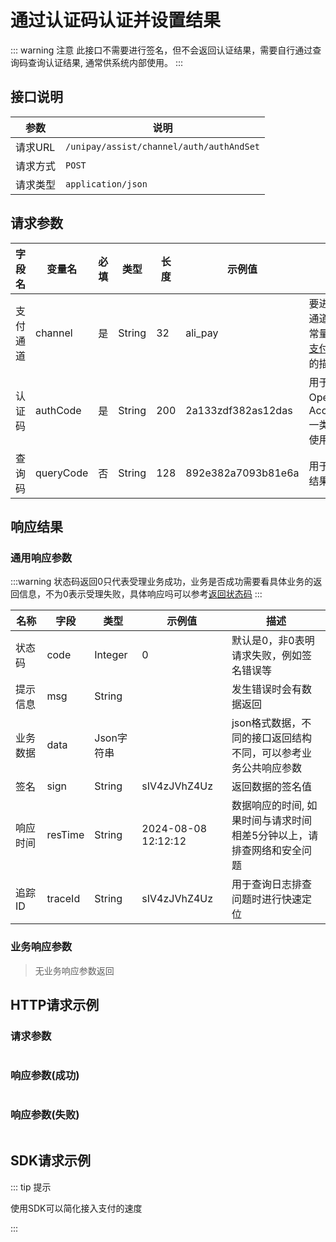 # 通过认证码认证并设置结果

::: warning 注意
此接口不需要进行签名，但不会返回认证结果，需要自行通过查询码查询认证结果, 通常供系统内部使用。
:::

## 接口说明

| 参数    | 说明                                       |
|-------|------------------------------------------|
| 请求URL | `/unipay/assist/channel/auth/authAndSet` |
| 请求方式  | `POST`                                   |
| 请求类型  | `application/json`                       |

## 请求参数

| 字段名<img width=70/> | 变量名       | 必填 | 类型     | 长度  | 示例值                | 描述<img width=200/>                                            |
|--------------------|-----------|----|--------|-----|--------------------|---------------------------------------------------------------|
| 支付通道               | channel   | 是  | String | 32  | ali_pay            | 要进行认证的通道编码，见常量和状态表[支付通道](/single/guides/other/常量和状态表.md)相关的描述 |
| 认证码                | authCode  | 是  | String | 200 | 2a133zdf382as12das | 用于换取OpenId、 AccessToken一类的标识所使用认证码                            |
| 查询码                | queryCode | 否  | String | 128 | 892e382a7093b81e6a | 用于查询认证结果的编码                                                   |

## 响应结果

### 通用响应参数
:::warning
状态码返回0只代表受理业务成功，业务是否成功需要看具体业务的返回信息，不为0表示受理失败，具体响应吗可以参考[返回状态码](../overview/返回状态码.md)
:::

| 名称<img width=70/> | 字段      | 类型      | 示例值                 | 描述                                   |
|-------------------|---------|---------|---------------------|--------------------------------------|
| 状态码               | code    | Integer | 0                   | 默认是0，非0表明请求失败，例如签名错误等                |
| 提示信息              | msg     | String  |                     | 发生错误时会有数据返回                          |
| 业务数据              | data    | Json字符串 |                     | json格式数据，不同的接口返回结构不同，可以参考业务公共响应参数    |
| 签名                | sign    | String  | sIV4zJVhZ4Uz        | 返回数据的签名值                             |
| 响应时间              | resTime | String  | 2024-08-08 12:12:12 | 数据响应的时间, 如果时间与请求时间相差5分钟以上，请排查网络和安全问题 |
| 追踪ID              | traceId | String  | sIV4zJVhZ4Uz        | 用于查询日志排查问题时进行快速定位                    |

### 业务响应参数
> 无业务响应参数返回

## HTTP请求示例
### 请求参数
```json
```

### 响应参数(成功)

```json
```

### 响应参数(失败)

```json
```

## SDK请求示例

::: tip 提示

使用SDK可以简化接入支付的速度

:::

```java
```
